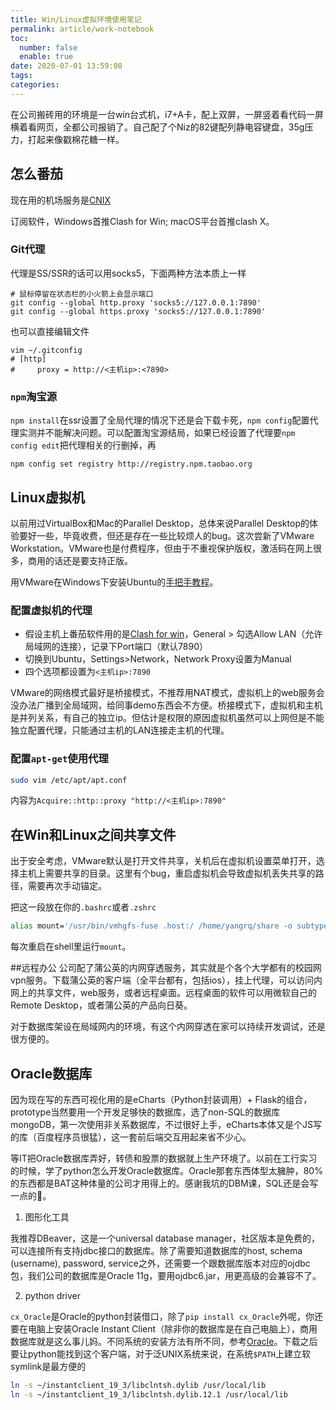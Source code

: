 ```yaml
---
title: Win/Linux虚拟环境使用笔记
permalink: article/work-notebook
toc:
  number: false
  enable: true
date: 2020-07-01 13:59:08
tags:
categories:
---
```


在公司搬砖用的环境是一台win台式机，i7+A卡，配上双屏，一屏竖着看代码一屏横着看网页，全都公司报销了。自己配了个Niz的82键配列静电容键盘，35g压力，打起来像戳棉花糖一样。

<!-- more -->


## 怎么番茄
现在用的机场服务是[CNIX](https://ntt-co-jp.club)

订阅软件，Windows首推Clash for Win; macOS平台首推clash X。

### Git代理

代理是SS/SSR的话可以用socks5，下面两种方法本质上一样

```
# 鼠标停留在状态栏的小火箭上会显示端口
git config --global http.proxy 'socks5://127.0.0.1:7890'
git config --global https.proxy 'socks5://127.0.0.1:7890'
```

也可以直接编辑文件

```
vim ~/.gitconfig
# [http]
#     proxy = http://<主机ip>:<7890>
```

### `npm`淘宝源
`npm install`在ssr设置了全局代理的情况下还是会下载卡死，`npm config`配置代理实测并不能解决问题。可以配置淘宝源结局，如果已经设置了代理要`npm config edit`把代理相关的行删掉，再

```
npm config set registry http://registry.npm.taobao.org
```


## Linux虚拟机

以前用过VirtualBox和Mac的Parallel Desktop，总体来说Parallel Desktop的体验要好一些，毕竟收费，但还是存在一些比较烦人的bug。这次尝新了VMware Workstation。VMware也是付费程序，但由于不重视保护版权，激活码在网上很多，商用的话还是要支持正版。

用VMware在Windows下安装Ubuntu的[手把手教程](https://zhuanlan.zhihu.com/p/41940739)。

### 配置虚拟机的代理

- 假设主机上番茄软件用的是[Clash for win](https://github.com/Fndroid/clash_for_windows_pkg/releases)，General > 勾选Allow LAN（允许局域网的连接），记录下Port端口（默认7890）
- 切换到Ubuntu，Settings>Network，Network Proxy设置为Manual
- 四个选项都设置为`<主机ip>:7890`

VMware的网络模式最好是桥接模式，不推荐用NAT模式，虚拟机上的web服务会没办法广播到全局域网，给同事demo东西会不方便。桥接模式下，虚拟机和主机是并列关系，有自己的独立ip。但估计是权限的原因虚拟机虽然可以上网但是不能独立配置代理，只能通过主机的LAN连接走主机的代理。

### 配置`apt-get`使用代理

```bash
sudo vim /etc/apt/apt.conf
```

内容为`Acquire::http::proxy "http://<主机ip>:7890"`


## 在Win和Linux之间共享文件

出于安全考虑，VMware默认是打开文件共享，关机后在虚拟机设置菜单打开，选择主机上需要共享的目录。这里有个bug，重启虚拟机会导致虚拟机丢失共享的路径，需要再次手动锚定。

把这一段放在你的`.bashrc`或者`.zshrc`

```bash
alias mount='/usr/bin/vmhgfs-fuse .host:/ /home/yangrq/share -o subtype=vmhgfs-fuse,allow_other'
```

每次重启在shell里运行`mount`。


##远程办公
公司配了蒲公英的内网穿透服务，其实就是个各个大学都有的校园网vpn服务。下载蒲公英的客户端（全平台都有，包括ios），挂上代理，可以访问内网上的共享文件，web服务，或者远程桌面。远程桌面的软件可以用微软自己的Remote Desktop，或者蒲公英的产品向日葵。

对于数据库架设在局域网内的环境，有这个内网穿透在家可以持续开发调试，还是很方便的。

## Oracle数据库
因为现在写的东西可视化用的是eCharts（Python封装调用）+ Flask的组合，prototype当然要用一个开发足够快的数据库，选了non-SQL的数据库mongoDB，第一次使用非关系数据库，不过很好上手，eCharts本体又是个JS写的库（百度程序员很猛），这一套前后端交互用起来省不少心。

等IT把Oracle数据库弄好，转债和股票的数据就上生产环境了。以前在工行实习的时候，学了python怎么开发Oracle数据库。Oracle那套东西体型太臃肿，80%的东西都是BAT这种体量的公司才用得上的。感谢我坑的DBM课，SQL还是会写一点的😤。

1. 图形化工具

我推荐DBeaver，这是一个universal database manager，社区版本是免费的，可以连接所有支持jdbc接口的数据库。除了需要知道数据库的host, schema (username), password, service之外，还需要一个跟数据库版本对应的ojdbc包，我们公司的数据库是Oracle 11g，要用ojdbc6.jar，用更高级的会兼容不了。

2. python driver

`cx_Oracle`是Oracle的python封装借口，除了`pip install cx_Oracle`外呢，你还要在电脑上安装Oracle Instant Client（除非你的数据库是在自己电脑上），商用数据库就是这么事儿妈。不同系统的安装方法有所不同，参考[Oracle](https://www.oracle.com/database/technologies/instant-client/macos-intel-x86-downloads.html)。下载之后要让python能找到这个客户端，对于泛UNIX系统来说，在系统`$PATH`上建立软symlink是最方便的

```bash
ln -s ~/instantclient_19_3/libclntsh.dylib /usr/local/lib
ln -s ~/instantclient_19_3/libclntsh.dylib.12.1 /usr/local/lib
```

